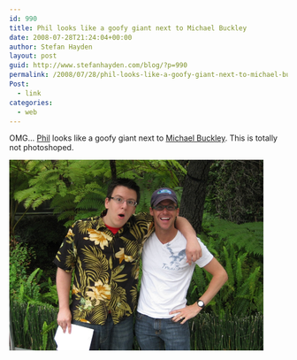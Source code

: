 ```yaml
---
id: 990
title: Phil looks like a goofy giant next to Michael Buckley
date: 2008-07-28T21:24:04+00:00
author: Stefan Hayden
layout: post
guid: http://www.stefanhayden.com/blog/?p=990
permalink: /2008/07/28/phil-looks-like-a-goofy-giant-next-to-michael-buckley/
Post:
  - link
categories:
  - web
---
```

OMG... <a href="http://www.youtube.com/user/sxephil">Phil</a> looks like a goofy giant next to <a href="http://www.youtube.com/user/WHATTHEBUCKSHOW">Michael Buckley</a>. This is totally not photoshoped.

<a href="http://buckhollywood.com/buck-pics-with-you-tubers">
<img src="/wp-content/uploads/2008/07/buck-and-phil.jpg" alt="Sxephil and Buck"  width="460px" /></a>
